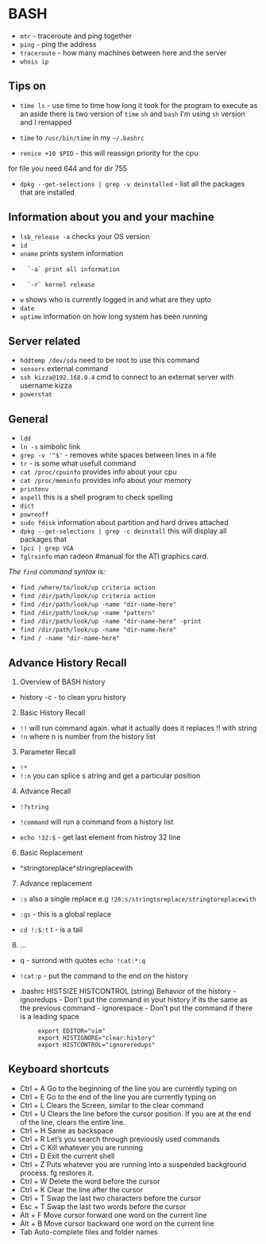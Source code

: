 # BASH 

 - `mtr` - traceroute and ping together
 - `ping` - ping the address
 - `traceroute` - how many machines between here and the server
 - `whois ip` 

## Tips on

 - `time ls` - use time to time how long it took for the program to execute
as an aside there is two version of `time` `sh` and `bash` I'm using `sh` version and I remapped
 - `time` to `/usr/bin/time` in my `~/.bashrc`

 - `renice +10 $PID` - this will reassign priority for the cpu

for file you need 644 and for dir 755

 - `dpkg --get-selections | grep -v deinstalled` - list all the packages that are installed

## Information about you and your machine

 - `lsb_release -a` checks your OS version
 - `id`
 - `uname`    prints system information
 -       `-a` print all information
 -       `-r` kernel release
 - `w` shows who is currently logged in and what are they upto
 - `date` 
 - `uptime` information on how long system has been running

## Server related

 - `hddtemp /dev/sda` need to be root to use this command
 - `sensors` external command 
 - `ssh kizza@192.168.0.4` cmd to connect to an externat server with username kizza
 - `powerstat`

## General

 - `ldd` 
 - `ln -s` simbolic link
 - `grep -v '^$'` - removes white spaces between lines in a file
 - `tr` - is some what usefull command
 - `cat /proc/cpuinfo` provides info about your cpu
 - `cat /proc/meminfo` provides info about your memory
 - `printenv`
 - `aspell` this is a shell program to check spelling
 - `dict`
 - `powreoff`
 - `sudo fdisk` information about partition and hard drives attached
 - `dpkg --get-selections | grep -c deinstall` this will display all packages that
 - `lpci | grep VGA`
 - `fglrxinfo` man radeon #manual for the ATI graphics card. 

*The `find` command syntax is:*

 - `find /where/to/look/up criteria action`
 - `find /dir/path/look/up criteria action`
 - `find /dir/path/look/up -name "dir-name-here"`
 - `find /dir/path/look/up -name "pattern"`
 - `find /dir/path/look/up -name "dir-name-here" -print`
 - `find /dir/path/look/up -name "dir-name-here"`
 - `find / -name "dir-name-here"`

## Advance History Recall

1. Overview of BASH history

 - history -c - to clean yoru history

2. Basic History Recall

 - `!!` will run command again. what it actually does it replaces !! with string
 - `!n` where n is number from the history list

3. Parameter Recall   

 - `!*` 
 - `!:n` you can splice s atring and get a particular position 

4. Advance Recall 

 - `!?string` 
 - `!command` will run a command from a history list

 - `echo !32:$` - get last element from histroy 32 line

6. Basic Replacement

 - ^stringtoreplace^stringreplacewith

7. Advance replacement

 - `:s` also a single replace e.g `!26:s/stringtoreplace/stringtoreplacewith`
 - `:gs` - this is a global replace

 - `cd !:$:t` t - is a tail

8. ...
 
  - q - surrond with quotes `echo !cat:*:q` 
  - `!cat:p` - put the command to the end on the history

 - .bashrc HISTSIZE
           HISTCONTROL (string) Behavior of the history
              - ignoredups - Don't put the command in your history if its the same as the
                             previous command
              - ignorespace - Don't put the command if there is a leading space

            export EDITOR="vim"
            export HISTIGNORE="clear:history"
            export HISTCONTROL="ignoreredups"

## Keyboard shortcuts

- Ctrl + A Go to the beginning of the line you are currently typing on
- Ctrl + E  Go to the end of the line you are currently typing on
- Ctrl + L  Clears the Screen, similar to the clear command
- Ctrl + U  Clears the line before the cursor position. If you are at the end of the line, clears the
 entire line.
- Ctrl + H  Same as backspace
- Ctrl + R  Let’s you search through previously used commands
- Ctrl + C  Kill whatever you are running
- Ctrl + D  Exit the current shell
- Ctrl + Z  Puts whatever you are running into a suspended background process. fg restores it.
- Ctrl + W  Delete the word before the cursor
- Ctrl + K  Clear the line after the cursor
- Ctrl + T  Swap the last two characters before the cursor
- Esc + T  Swap the last two words before the cursor
- Alt + F  Move cursor forward one word on the current line
- Alt + B  Move cursor backward one word on the current line
- Tab  Auto-complete files and folder names
